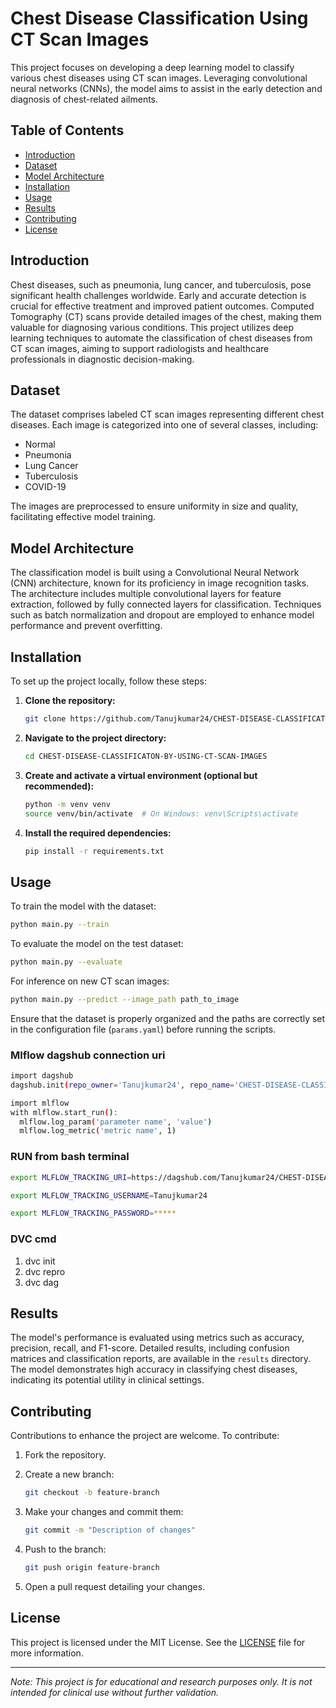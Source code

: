 
# Chest Disease Classification Using CT Scan Images

This project focuses on developing a deep learning model to classify various chest diseases using CT scan images. Leveraging convolutional neural networks (CNNs), the model aims to assist in the early detection and diagnosis of chest-related ailments.

## Table of Contents

- [Introduction](#introduction)
- [Dataset](#dataset)
- [Model Architecture](#model-architecture)
- [Installation](#installation)
- [Usage](#usage)
- [Results](#results)
- [Contributing](#contributing)
- [License](#license)

## Introduction

Chest diseases, such as pneumonia, lung cancer, and tuberculosis, pose significant health challenges worldwide. Early and accurate detection is crucial for effective treatment and improved patient outcomes. Computed Tomography (CT) scans provide detailed images of the chest, making them valuable for diagnosing various conditions. This project utilizes deep learning techniques to automate the classification of chest diseases from CT scan images, aiming to support radiologists and healthcare professionals in diagnostic decision-making.

## Dataset

The dataset comprises labeled CT scan images representing different chest diseases. Each image is categorized into one of several classes, including:

- Normal
- Pneumonia
- Lung Cancer
- Tuberculosis
- COVID-19

The images are preprocessed to ensure uniformity in size and quality, facilitating effective model training.

## Model Architecture

The classification model is built using a Convolutional Neural Network (CNN) architecture, known for its proficiency in image recognition tasks. The architecture includes multiple convolutional layers for feature extraction, followed by fully connected layers for classification. Techniques such as batch normalization and dropout are employed to enhance model performance and prevent overfitting.

## Installation

To set up the project locally, follow these steps:

1. **Clone the repository:**

   ```bash
   git clone https://github.com/Tanujkumar24/CHEST-DISEASE-CLASSIFICATON-BY-USING-CT-SCAN-IMAGES.git
   ```

2. **Navigate to the project directory:**

   ```bash
   cd CHEST-DISEASE-CLASSIFICATON-BY-USING-CT-SCAN-IMAGES
   ```

3. **Create and activate a virtual environment (optional but recommended):**

   ```bash
   python -m venv venv
   source venv/bin/activate  # On Windows: venv\Scripts\activate
   ```

4. **Install the required dependencies:**

   ```bash
   pip install -r requirements.txt
   ```

## Usage

To train the model with the dataset:

```bash
python main.py --train
```

To evaluate the model on the test dataset:

```bash
python main.py --evaluate
```

For inference on new CT scan images:

```bash
python main.py --predict --image_path path_to_image
```

Ensure that the dataset is properly organized and the paths are correctly set in the configuration file (`params.yaml`) before running the scripts.

### Mlflow dagshub connection uri

```bash
import dagshub
dagshub.init(repo_owner='Tanujkumar24', repo_name='CHEST-DISEASE-CLASSIFICATON-BY-USING-CT-SCAN-IMAGES', mlflow=True)

import mlflow
with mlflow.start_run():
  mlflow.log_param('parameter name', 'value')
  mlflow.log_metric('metric name', 1)

```


### RUN from bash terminal

```bash
export MLFLOW_TRACKING_URI=https://dagshub.com/Tanujkumar24/CHEST-DISEASE-CLASSIFICATON-BY-USING-CT-SCAN-IMAGES.mlflow

export MLFLOW_TRACKING_USERNAME=Tanujkumar24

export MLFLOW_TRACKING_PASSWORD=*****

```



### DVC cmd

1. dvc init
2. dvc repro
3. dvc dag

## Results

The model's performance is evaluated using metrics such as accuracy, precision, recall, and F1-score. Detailed results, including confusion matrices and classification reports, are available in the `results` directory. The model demonstrates high accuracy in classifying chest diseases, indicating its potential utility in clinical settings.

## Contributing

Contributions to enhance the project are welcome. To contribute:

1. Fork the repository.
2. Create a new branch:

   ```bash
   git checkout -b feature-branch
   ```

3. Make your changes and commit them:

   ```bash
   git commit -m "Description of changes"
   ```

4. Push to the branch:

   ```bash
   git push origin feature-branch
   ```

5. Open a pull request detailing your changes.

## License

This project is licensed under the MIT License. See the [LICENSE](LICENSE) file for more information.

---

*Note: This project is for educational and research purposes only. It is not intended for clinical use without further validation.*
